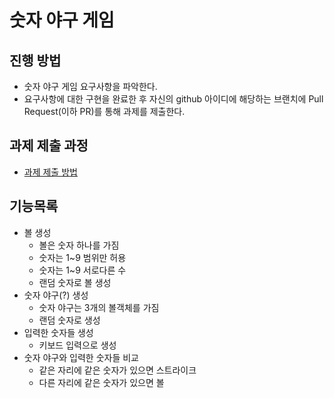# 숫자 야구 게임
## 진행 방법
* 숫자 야구 게임 요구사항을 파악한다.
* 요구사항에 대한 구현을 완료한 후 자신의 github 아이디에 해당하는 브랜치에 Pull Request(이하 PR)를 통해 과제를 제출한다.

## 과제 제출 과정
* [과제 제출 방법](https://github.com/next-step/nextstep-docs/tree/master/precourse)

## 기능목록
* 볼 생성
  * 볼은 숫자 하나를 가짐
  * 숫자는 1~9 범위만 허용
  * 숫자는 1~9 서로다른 수
  * 랜덤 숫자로 볼 생성
* 숫자 야구(?) 생성
  * 숫자 야구는 3개의 볼객체를 가짐
  * 랜덤 숫자로 생성
* 입력한 숫자들 생성
  * 키보드 입력으로 생성
* 숫자 야구와 입력한 숫자들 비교
  * 같은 자리에 같은 숫자가 있으면 스트라이크
  * 다른 자리에 같은 숫자가 있으면 볼